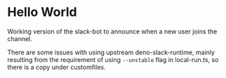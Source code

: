 # Hello World

Working version of the slack-bot to announce when a new user joins the channel.

There are some issues with using upstream deno-slack-runtime, mainly resulting from the requirement of using `--unstable` flag in local-run.ts, so there is a copy under customfiles. 